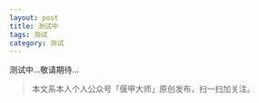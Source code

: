 ```yaml
---
layout: post
title: 测试中
tags: 测试
category: 测试
---
```


测试中...敬请期待...




> 本文系本人个人公众号「偃甲大师」原创发布，扫一扫加关注。
